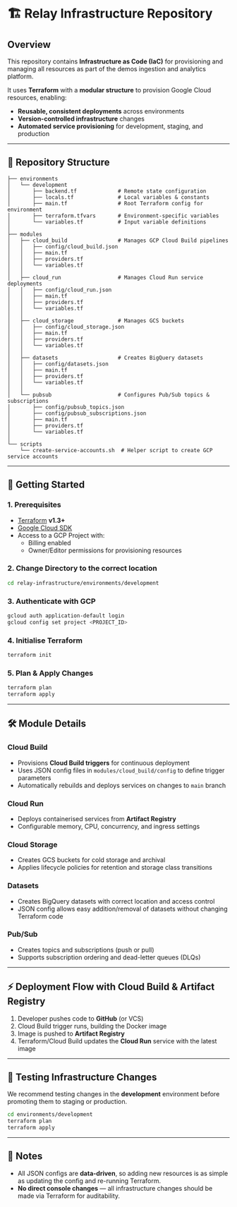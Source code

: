 # 🏗️ Relay Infrastructure Repository

## Overview
This repository contains **Infrastructure as Code (IaC)** for provisioning and managing all resources as part of the demos ingestion and analytics platform.

It uses **Terraform** with a **modular structure** to provision Google Cloud resources, enabling:
- **Reusable, consistent deployments** across environments
- **Version-controlled infrastructure** changes
- **Automated service provisioning** for development, staging, and production

---

## 📂 Repository Structure

```
├── environments
│   └── development
│       ├── backend.tf             # Remote state configuration
│       ├── locals.tf              # Local variables & constants
│       ├── main.tf                # Root Terraform config for environment
│       ├── terraform.tfvars       # Environment-specific variables
│       └── variables.tf           # Input variable definitions
│
├── modules
│   ├── cloud_build                # Manages GCP Cloud Build pipelines
│   │   ├── config/cloud_build.json
│   │   ├── main.tf
│   │   ├── providers.tf
│   │   └── variables.tf
│   │
│   ├── cloud_run                  # Manages Cloud Run service deployments
│   │   ├── config/cloud_run.json
│   │   ├── main.tf
│   │   ├── providers.tf
│   │   └── variables.tf
│   │
│   ├── cloud_storage              # Manages GCS buckets
│   │   ├── config/cloud_storage.json
│   │   ├── main.tf
│   │   ├── providers.tf
│   │   └── variables.tf
│   │
│   ├── datasets                   # Creates BigQuery datasets
│   │   ├── config/datasets.json
│   │   ├── main.tf
│   │   ├── providers.tf
│   │   └── variables.tf
│   │
│   └── pubsub                     # Configures Pub/Sub topics & subscriptions
│       ├── config/pubsub_topics.json
│       ├── config/pubsub_subscriptions.json
│       ├── main.tf
│       ├── providers.tf
│       └── variables.tf
│
└── scripts
    └── create-service-accounts.sh  # Helper script to create GCP service accounts
```

---

## 🚀 Getting Started

### 1. Prerequisites
- [Terraform](https://developer.hashicorp.com/terraform/downloads) **v1.3+**
- [Google Cloud SDK](https://cloud.google.com/sdk/docs/install)
- Access to a GCP Project with:
  - Billing enabled
  - Owner/Editor permissions for provisioning resources

### 2. Change Directory to the correct location
```bash
cd relay-infrastructure/environments/development
```

### 3. Authenticate with GCP
```bash
gcloud auth application-default login
gcloud config set project <PROJECT_ID>
```

### 4. Initialise Terraform
```bash
terraform init
```

### 5. Plan & Apply Changes
```bash
terraform plan
terraform apply
```

---

## 🛠 Module Details

### **Cloud Build**
- Provisions **Cloud Build triggers** for continuous deployment
- Uses JSON config files in `modules/cloud_build/config` to define trigger parameters
- Automatically rebuilds and deploys services on changes to `main` branch

### **Cloud Run**
- Deploys containerised services from **Artifact Registry**
- Configurable memory, CPU, concurrency, and ingress settings

### **Cloud Storage**
- Creates GCS buckets for cold storage and archival
- Applies lifecycle policies for retention and storage class transitions

### **Datasets**
- Creates BigQuery datasets with correct location and access control
- JSON config allows easy addition/removal of datasets without changing Terraform code

### **Pub/Sub**
- Creates topics and subscriptions (push or pull)
- Supports subscription ordering and dead-letter queues (DLQs)

---

## ⚡ Deployment Flow with Cloud Build & Artifact Registry
1. Developer pushes code to **GitHub** (or VCS)
2. Cloud Build trigger runs, building the Docker image
3. Image is pushed to **Artifact Registry**
4. Terraform/Cloud Build updates the **Cloud Run** service with the latest image

---

## 🧪 Testing Infrastructure Changes
We recommend testing changes in the **development** environment before promoting them to staging or production.

```bash
cd environments/development
terraform plan
terraform apply
```

---

## 📌 Notes
- All JSON configs are **data-driven**, so adding new resources is as simple as updating the config and re-running Terraform.
- **No direct console changes** — all infrastructure changes should be made via Terraform for auditability.
